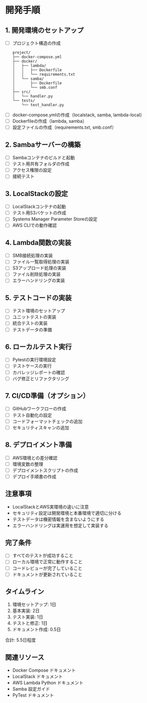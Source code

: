 # 開発手順

## 1. 開発環境のセットアップ
- [ ] プロジェクト構造の作成
  ```
  project/
  ├── docker-compose.yml
  ├── docker/
  │   ├── lambda/
  │   │   ├── Dockerfile
  │   │   └── requirements.txt
  │   └── samba/
  │       ├── Dockerfile
  │       └── smb.conf
  ├── src/
  │   └── handler.py
  └── tests/
      └── test_handler.py
  ```
- [ ] docker-compose.ymlの作成（localstack, samba, lambda-local）
- [ ] Dockerfileの作成（lambda, samba）
- [ ] 設定ファイルの作成（requirements.txt, smb.conf）

## 2. Sambaサーバーの構築
- [ ] Sambaコンテナのビルドと起動
- [ ] テスト用共有フォルダの作成
- [ ] アクセス権限の設定
- [ ] 接続テスト

## 3. LocalStackの設定
- [ ] LocalStackコンテナの起動
- [ ] テスト用S3バケットの作成
- [ ] Systems Manager Parameter Storeの設定
- [ ] AWS CLIでの動作確認

## 4. Lambda関数の実装
- [ ] SMB接続処理の実装
- [ ] ファイル一覧取得処理の実装
- [ ] S3アップロード処理の実装
- [ ] ファイル削除処理の実装
- [ ] エラーハンドリングの実装

## 5. テストコードの実装
- [ ] テスト環境のセットアップ
- [ ] ユニットテストの実装
- [ ] 統合テストの実装
- [ ] テストデータの準備

## 6. ローカルテスト実行
- [ ] Pytestの実行環境設定
- [ ] テストケースの実行
- [ ] カバレッジレポートの確認
- [ ] バグ修正とリファクタリング

## 7. CI/CD準備（オプション）
- [ ] GitHubワークフローの作成
- [ ] テスト自動化の設定
- [ ] コードフォーマットチェックの追加
- [ ] セキュリティスキャンの追加

## 8. デプロイメント準備
- [ ] AWS環境との差分確認
- [ ] 環境変数の整理
- [ ] デプロイメントスクリプトの作成
- [ ] デプロイ手順書の作成

## 注意事項
- LocalStackとAWS実環境の違いに注意
- セキュリティ設定は開発環境と本番環境で適切に分ける
- テストデータは機密情報を含まないようにする
- エラーハンドリングは実運用を想定して実装する

## 完了条件
- [ ] すべてのテストが成功すること
- [ ] ローカル環境で正常に動作すること
- [ ] コードレビューが完了していること
- [ ] ドキュメントが更新されていること

## タイムライン
1. 環境セットアップ: 1日
2. 基本実装: 2日
3. テスト実装: 1日
4. テストと修正: 1日
5. ドキュメント作成: 0.5日

合計: 5.5日程度

## 関連リソース
- Docker Compose ドキュメント
- LocalStack ドキュメント
- AWS Lambda Python ドキュメント
- Samba 設定ガイド
- PyTest ドキュメント